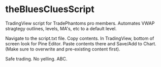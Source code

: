 # theBluesCluesScript
TradingView script for TradePhantoms pro members. Automates VWAP stragtegy outlines, levels, MA's, etc to a default level.


Navigate to the script.txt file.
Copy contents.
In TradingView, bottom of screen look for Pine Editor.
Paste contents there and Save/Add to Chart. (Make sure to overwrite and pre-existing content first).

Safe trading.
No yelling.
ABC.
